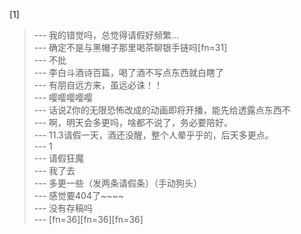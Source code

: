 
[1] 
>--- 我的错觉吗，总觉得请假好频繁…<br>
>--- 确定不是与黑帽子那里喝茶聊银手链吗[fn=31]<br>
>--- 不批<br>
>--- 李白斗酒诗百篇，喝了酒不写点东西就白瞎了<br>
>--- 有朋自远方来，虽远必诛！！<br>
>--- 嘤嘤嘤嘤嘤<br>
>--- 话说Z你的无限恐怖改成的动画即将开播，能先给透露点东西不<br>
>--- 啊，明天会多更吗，啥都不说了，务必要陪好。<br>
>--- 11.3请假一天，酒还没醒，整个人晕乎乎的，后天多更点。<br>
>--- 1<br>
>--- 请假狂魔<br>
>--- 我了去<br>
>--- 多更一些（发两条请假条）（手动狗头）<br>
>--- 感觉要404了~~~~<br>
>--- 没有存稿吗<br>
>--- [fn=36][fn=36][fn=36]<br>
